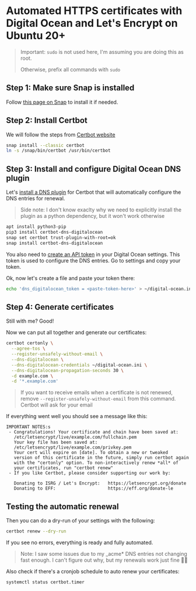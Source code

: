# Automated HTTPS certificates with Digital Ocean and Let's Encrypt on Ubuntu 20+

> Important: `sudo` is not used here, I'm assuming you are doing this as root.
>
> Otherwise, prefix all commands with `sudo`

## Step 1: Make sure Snap is installed

Follow [this page on Snap](https://snapcraft.io/docs/installing-snapd) to install it if needed.

## Step 2: Install Certbot

We will follow the steps from [Certbot website](https://certbot.eff.org/lets-encrypt/snap-nginx)

```bash
snap install --classic certbot
ln -s /snap/bin/certbot /usr/bin/certbot
```

## Step 3: Install and configure Digital Ocean DNS plugin

Let's [install a DNS plugin](https://certbot-dns-digitalocean.readthedocs.io/en/stable/) for Certbot that will automatically configure the DNS entries for renewal.

> Side note: I don't know exaclty why we need to explicitly install the plugin as a python dependency, but it won't work otherwise

```bash
apt install python3-pip
pip3 install certbot-dns-digitalocean
snap set certbot trust-plugin-with-root=ok
snap install certbot-dns-digitalocean
```

You also need to [create an API token](https://cloud.digitalocean.com/account/api/tokens?i=d7938a) in your Digital Ocean settings.
This token is used to configure the DNS entries. Go to settings and copy your token.

Ok, now let's create a file and paste your token there:

```bash
echo 'dns_digitalocean_token = <paste-token-here>' > ~/digital-ocean.ini
```

## Step 4: Generate certificates

Still with me? Good!

Now we can put all together and generate our certificates:

```bash
certbot certonly \
  --agree-tos \
  --register-unsafely-without-email \
  --dns-digitalocean \
  --dns-digitalocean-credentials ~/digital-ocean.ini \
  --dns-digitalocean-propagation-seconds 30 \
  -d example.com \
  -d '*.example.com'
```

> If you want to receive emails when a certificate is not renewed, remove `--register-unsafely-without-email` from this command. Certbot will ask for your email

If everything went well you should see a message like this:

```
IMPORTANT NOTES:s
 - Congratulations! Your certificate and chain have been saved at:
   /etc/letsencrypt/live/example.com/fullchain.pem
   Your key file has been saved at:
   /etc/letsencrypt/live/example.com/privkey.pem
   Your cert will expire on [date]. To obtain a new or tweaked
   version of this certificate in the future, simply run certbot again
   with the "certonly" option. To non-interactively renew *all* of
   your certificates, run "certbot renew"
 - If you like Certbot, please consider supporting our work by:

   Donating to ISRG / Let's Encrypt:   https://letsencrypt.org/donate
   Donating to EFF:                    https://eff.org/donate-le
 ```
 
 ## Testing the automatic renewal

Then you can do a dry-run of your settings with the following:

 ```bash
 certbot renew --dry-run
 ```
If you see no errors, everything is ready and fully automated.

> Note: I saw some issues due to my _acme* DNS entries not changing fast enough. I can't figure out why, but my renewals work just fine 🤷‍♂️

Also check if there's a cronjob schedule to auto renew your certificates:

```bash
systemctl status certbot.timer
```
